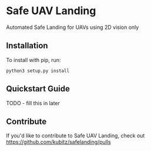 Safe UAV Landing
======

Automated Safe Landing for UAVs using 2D vision only

Installation
------------

To install with pip, run:

    python3 setup.py install

Quickstart Guide
----------------

TODO - fill this in later

Contribute
----------

If you'd like to contribute to Safe UAV Landing, check out https://github.com/kubitz/safelanding/pulls
